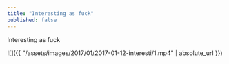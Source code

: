 ```yaml
---
title: "Interesting as fuck"
published: false
---
```

Interesting as fuck



![]({{ "/assets/images/2017/01/2017-01-12-interesti/1.mp4" | absolute_url }})
